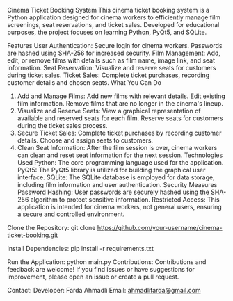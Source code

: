 Cinema Ticket Booking System
This cinema ticket booking system is a Python application designed for cinema workers to efficiently manage film screenings, seat reservations, and ticket sales. Developed for educational purposes, the project focuses on learning Python, PyQt5, and SQLite.

Features
User Authentication: Secure login for cinema workers. Passwords are hashed using SHA-256 for increased security.
Film Management: Add, edit, or remove films with details such as film name, image link, and seat information.
Seat Reservation: Visualize and reserve seats for customers during ticket sales.
Ticket Sales: Complete ticket purchases, recording customer details and chosen seats.
What You Can Do
1. Add and Manage Films:
Add new films with relevant details.
Edit existing film information.
Remove films that are no longer in the cinema's lineup.
2. Visualize and Reserve Seats:
View a graphical representation of available and reserved seats for each film.
Reserve seats for customers during the ticket sales process.
3. Secure Ticket Sales:
Complete ticket purchases by recording customer details.
Choose and assign seats to customers.
4. Clean Seat Information:
After the film session is over, cinema workers can clean and reset seat information for the next session.
Technologies Used
Python: The core programming language used for the application.
PyQt5: The PyQt5 library is utilized for building the graphical user interface.
SQLite: The SQLite database is employed for data storage, including film information and user authentication.
Security Measures
Password Hashing: User passwords are securely hashed using the SHA-256 algorithm to protect sensitive information.
Restricted Access: This application is intended for cinema workers, not general users, ensuring a secure and controlled environment.

Clone the Repository:
git clone https://github.com/your-username/cinema-ticket-booking.git

Install Dependencies:
pip install -r requirements.txt

Run the Application:
python main.py
Contributions:
Contributions and feedback are welcome! If you find issues or have suggestions for improvement, please open an issue or create a pull request.

Contact:
Developer: Farda Ahmadli
Email: ahmadlifarda@gmail.com
